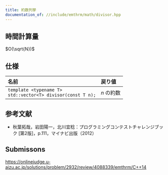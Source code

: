 ```yaml
---
title: 約数列挙
documentation_of: //include/emthrm/math/divisor.hpp
---
```



## 時間計算量

$O(\sqrt{N})$


## 仕様

|名前|戻り値|
|:--|:--|
|`template <typename T>`<br>`std::vector<T> divisor(const T n);`|$n$ の約数|


## 参考文献

- 秋葉拓哉，岩田陽一，北川宜稔：プログラミングコンテストチャレンジブック \[第2版\]，p.111，マイナビ出版（2012）


## Submissons

https://onlinejudge.u-aizu.ac.jp/solutions/problem/2932/review/4088339/emthrm/C++14
